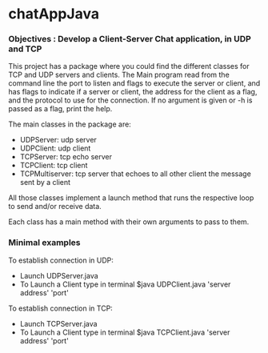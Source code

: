 # chatAppJava

### Objectives : Develop a Client-Server Chat application, in UDP and TCP

This project has a package where you could find the different classes for
TCP and UDP servers and clients. The Main program read from the command line
the port to listen and flags to execute the server or client,
and has flags to indicate if a server or client, the address for the client as a flag, and the protocol to use for
the connection. If no argument is given or -h is passed as a flag, print the help.

The main classes in the package are:
* UDPServer: udp server
* UDPClient: udp client
* TCPServer: tcp echo server
* TCPClient: tcp client
* TCPMultiserver: tcp server that echoes to all other client the message sent by
  a client

All those classes implement a launch method that runs the respective loop to send
and/or receive data.

Each class has a main method with their own arguments to pass to them. 

### Minimal examples

To establish connection in UDP:
* Launch UDPServer.java
* To Launch a Client type in terminal $java UDPClient.java 'server address' 'port'

To establish connection in TCP:
* Launch TCPServer.java
* To Launch a Client type in terminal $java TCPClient.java 'server address' 'port'

